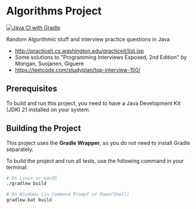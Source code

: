 # Algorithms Project

[![Java CI with Gradle](https://github.com/robertkuhar/Algorithms/actions/workflows/gradle.yml/badge.svg)](https://github.com/robertkuhar/Algorithms/actions/workflows/gradle.yml)

Random Algorithmic stuff and interview practice questions in Java
- http://practiceit.cs.washington.edu/practiceit/list.jsp
- Some solutions to "Programming Interviews Exposed, 2nd Edition" by Mongan, Suojanen, Giguere
- https://leetcode.com/studyplan/top-interview-150/

## Prerequisites

To build and run this project, you need to have a Java Development Kit (JDK) 21 installed on your 
system.

## Building the Project

This project uses the **Gradle Wrapper**, so you do not need to install Gradle separately.

To build the project and run all tests, use the following command in your terminal:

```bash
# On Linux or macOS
./gradlew build

# On Windows (in Command Prompt or PowerShell)
gradlew.bat build
```